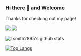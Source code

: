 ### Hi there 👋  and Welcome
  Thanks for checking out my page!
  
<!-- LinkedIn Contact -->
<a href="https://www.linkedin.com/in/LSmith2895/" target="_blank">
  <img src="https://img.shields.io/badge/-LOGAN%20SMITH-blue?style=for-the-badge&logo=Linkedin&logoColor=white"/>
</a> 
<!-- Email -->
<a href="mailto:lsmith2895@gmail.com">
  <img src="https://img.shields.io/badge/EMAIL-lsmith2895@gmail.com-d44638?style=for-the-badge"/>
</a>
  
![Lsmith2895's github stats](https://github-readme-stats.vercel.app/api?username=Lsmith2895&show_icons=true&theme=maroongold)

[![Top Langs](https://github-readme-stats.vercel.app/api/top-langs/?username=lsmith2895)](https://github.com/lsmith/github-readme-stats)
